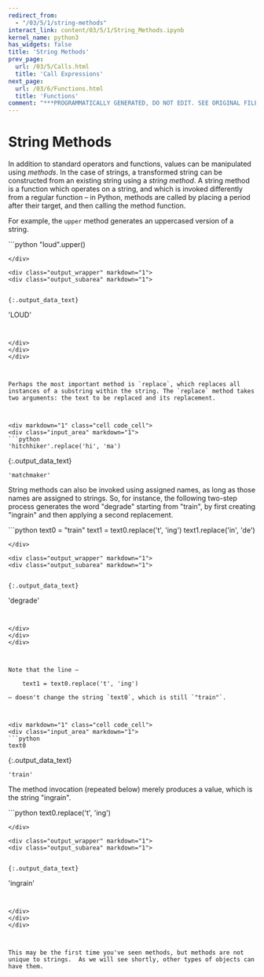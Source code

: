 ```yaml
---
redirect_from:
  - "/03/5/1/string-methods"
interact_link: content/03/5/1/String_Methods.ipynb
kernel_name: python3
has_widgets: false
title: 'String Methods'
prev_page:
  url: /03/5/Calls.html
  title: 'Call Expressions'
next_page:
  url: /03/6/Functions.html
  title: 'Functions'
comment: "***PROGRAMMATICALLY GENERATED, DO NOT EDIT. SEE ORIGINAL FILES IN /content***"
---
```

# String Methods

In addition to standard operators and functions, values can be manipulated using *methods*. In the case of strings, a transformed string can be constructed from an existing string using a *string method*. A string method is a function which operates on a string, and which is invoked differently from a regular function – in Python, methods are called by placing a period after their target, and then calling the method function.

For example, the `upper` method generates an uppercased version of a string.



<div markdown="1" class="cell code_cell">
<div class="input_area" markdown="1">
```python
"loud".upper()

```
</div>

<div class="output_wrapper" markdown="1">
<div class="output_subarea" markdown="1">


{:.output_data_text}
```
'LOUD'
```


</div>
</div>
</div>



Perhaps the most important method is `replace`, which replaces all instances of a substring within the string. The `replace` method takes two arguments: the text to be replaced and its replacement.



<div markdown="1" class="cell code_cell">
<div class="input_area" markdown="1">
```python
'hitchhiker'.replace('hi', 'ma')

```
</div>

<div class="output_wrapper" markdown="1">
<div class="output_subarea" markdown="1">


{:.output_data_text}
```
'matchmaker'
```


</div>
</div>
</div>



String methods can also be invoked using assigned names, as long as those names are assigned to strings. So, for instance, the following two-step process generates the word "degrade" starting from "train", by first creating "ingrain" and then applying a second replacement.



<div markdown="1" class="cell code_cell">
<div class="input_area" markdown="1">
```python
text0 = "train"
text1 = text0.replace('t', 'ing')
text1.replace('in', 'de')

```
</div>

<div class="output_wrapper" markdown="1">
<div class="output_subarea" markdown="1">


{:.output_data_text}
```
'degrade'
```


</div>
</div>
</div>



Note that the line –

    text1 = text0.replace('t', 'ing')

– doesn't change the string `text0`, which is still `"train"`.



<div markdown="1" class="cell code_cell">
<div class="input_area" markdown="1">
```python
text0

```
</div>

<div class="output_wrapper" markdown="1">
<div class="output_subarea" markdown="1">


{:.output_data_text}
```
'train'
```


</div>
</div>
</div>



The method invocation (repeated below) merely produces a value, which is the string "ingrain".



<div markdown="1" class="cell code_cell">
<div class="input_area" markdown="1">
```python
text0.replace('t', 'ing')

```
</div>

<div class="output_wrapper" markdown="1">
<div class="output_subarea" markdown="1">


{:.output_data_text}
```
'ingrain'
```


</div>
</div>
</div>



This may be the first time you've seen methods, but methods are not unique to strings.  As we will see shortly, other types of objects can have them.

